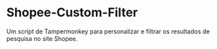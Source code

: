 # Shopee-Custom-Filter
Um script de Tampermonkey para personalizar e filtrar os resultados de pesquisa no site Shopee.
